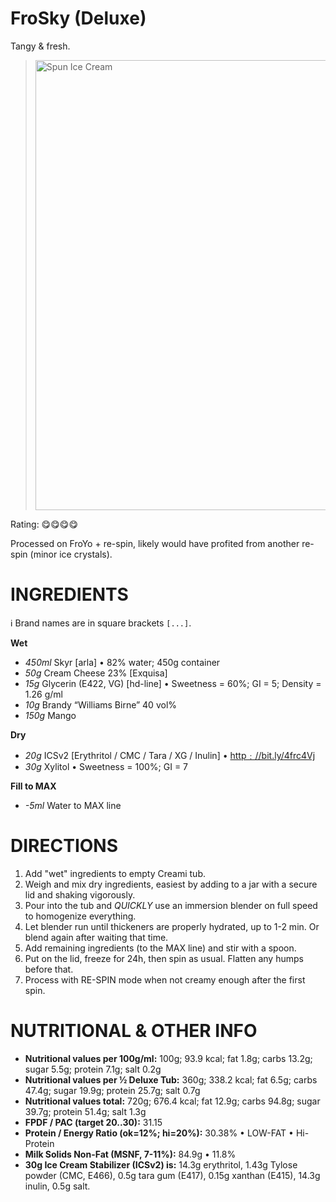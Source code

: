 # FroSky (Deluxe)

Tangy & fresh.

> <img width=720 alt="Spun Ice Cream" src="https://raw.githubusercontent.com/jhermann/ice-creamery/refs/heads/main/recipes/FroSky%20(Deluxe)/frosky-mango_2024-11-13.jpg" />

Rating: 😋😋😋😋

Processed on FroYo + re-spin, likely would have profited from another re-spin (minor ice crystals).

# INGREDIENTS

ℹ️ Brand names are in square brackets `[...]`.

**Wet**

  - _450ml_ Skyr [arla] • 82% water; 450g container
  - _50g_ Cream Cheese 23% [Exquisa]
  - _15g_ Glycerin (E422, VG) [hd-line] • Sweetness = 60%; GI = 5; Density = 1.26 g/ml
  - _10g_ Brandy “Williams Birne” 40 vol%
  - _150g_ Mango

**Dry**

  - _20g_ ICSv2 [Erythritol / CMC / Tara / XG / Inulin] • [http﹕//bit.ly/4frc4Vj](https://github.com/jhermann/ice-creamery/tree/main/recipes/Ice%20Cream%20Stabilizer%20%28ICS%29)
  - _30g_ Xylitol • Sweetness = 100%; GI = 7

**Fill to MAX**

  - _-5ml_ Water to MAX line

# DIRECTIONS

 1. Add "wet" ingredients to empty Creami tub.
 1. Weigh and mix dry ingredients, easiest by adding to a jar with a secure lid and shaking vigorously.
 1. Pour into the tub and *QUICKLY* use an immersion blender on full speed to homogenize everything.
 1. Let blender run until thickeners are properly hydrated, up to 1-2 min. Or blend again after waiting that time.
 1. Add remaining ingredients (to the MAX line) and stir with a spoon.
 1. Put on the lid, freeze for 24h, then spin as usual. Flatten any humps before that.
 1. Process with RE-SPIN mode when not creamy enough after the first spin.

# NUTRITIONAL & OTHER INFO
- **Nutritional values per 100g/ml:** 100g; 93.9 kcal; fat 1.8g; carbs 13.2g; sugar 5.5g; protein 7.1g; salt 0.2g
- **Nutritional values per ½ Deluxe Tub:** 360g; 338.2 kcal; fat 6.5g; carbs 47.4g; sugar 19.9g; protein 25.7g; salt 0.7g
- **Nutritional values total:** 720g; 676.4 kcal; fat 12.9g; carbs 94.8g; sugar 39.7g; protein 51.4g; salt 1.3g
- **FPDF / PAC (target 20..30):** 31.15
- **Protein / Energy Ratio (ok=12%; hi=20%):** 30.38% • LOW-FAT • Hi-Protein
- **Milk Solids Non-Fat (MSNF, 7-11%):** 84.9g • 11.8%
- **30g Ice Cream Stabilizer (ICSv2) is:** 14.3g erythritol, 1.43g Tylose powder (CMC, E466), 
0.5g tara gum (E417), 0.15g xanthan (E415),
14.3g inulin, 0.5g salt.
